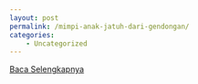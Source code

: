 ```yaml
---
layout: post
permalink: /mimpi-anak-jatuh-dari-gendongan/
categories:
    - Uncategorized
---
```


[Baca Selengkapnya](/03)